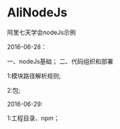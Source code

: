 # AliNodeJs
阿里七天学会nodeJs示例


2016-06-28：

一、nodeJs基础；
二、代码组织和部署 

1:模块路径解析规则;

2:包;

2016-06-29:

1:工程目录、npm；
